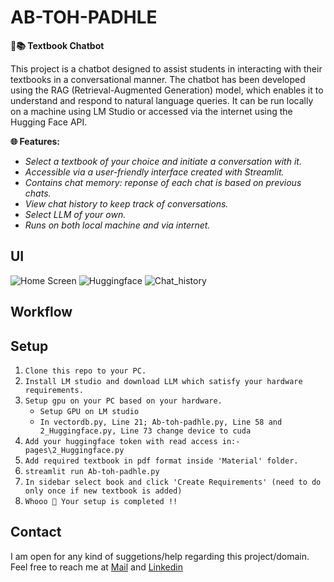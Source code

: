 # AB-TOH-PADHLE
**🤖📚 Textbook Chatbot**

This project is a chatbot designed to assist students in interacting with their textbooks in a conversational manner. The chatbot has been developed using the RAG (Retrieval-Augmented Generation) model, which enables it to understand and respond to natural language queries. It can be run locally on a machine using LM Studio or accessed via the internet using the Hugging Face API.

**🌐 Features:**

* *Select a textbook of your choice and initiate a conversation with it.*
* *Accessible via a user-friendly interface created with Streamlit.*
* *Contains chat memory: reponse of each chat is based on previous chats.*
* *View chat history to keep track of conversations.*
* *Select LLM of your own.*
* *Runs on both local machine and via internet.*

## UI
![Home Screen](https://github.com/breakthe-rule/AB_TOH_PADHLE/assets/114070578/35a3071e-568a-4529-873e-e13f9141997b)
![Huggingface](https://github.com/breakthe-rule/AB_TOH_PADHLE/assets/114070578/f13f2583-8890-4d59-8723-3046d86f1a01)
![Chat_history](https://github.com/breakthe-rule/AB_TOH_PADHLE/assets/114070578/1b478f2a-b2b7-4ce5-9d94-aae6b36537db)

## Workflow

## Setup

1. `Clone this repo to your PC.`
2. `Install LM studio and download LLM which satisfy your hardware requirements.`
3. `Setup gpu on your PC based on your hardware.`
    * `Setup GPU on LM studio`
    * `In vectordb.py, Line 21; Ab-toh-padhle.py, Line 58 and 2_Huggingface.py, Line 73 change device to cuda`
3. `Add your huggingface token with read access in:- pages\2_Huggingface.py`
4. `Add required textbook in pdf format inside 'Material' folder.`
5. `streamlit run Ab-toh-padhle.py`
6. `In sidebar select book and click 'Create Requirements' (need to do only once if new textbook is added)`
7. `Whooo 🎉 Your setup is completed !!`


## Contact
I am open for any kind of suggetions/help regarding this project/domain. Feel free to reach me at [Mail](tanayfalor@gamil.com) and [Linkedin](https://www.linkedin.com/in/tanay-falor-a94802253/)


